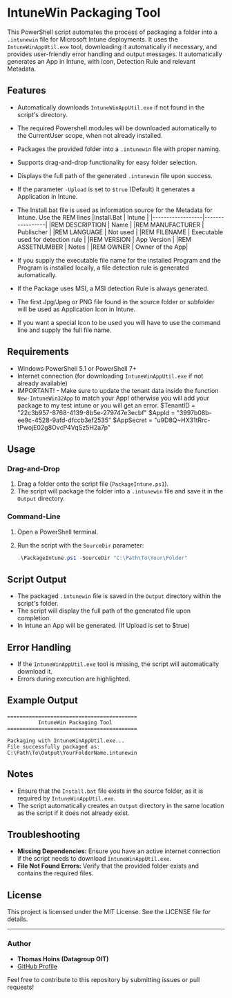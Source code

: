 # IntuneWin Packaging Tool

This PowerShell script automates the process of packaging a folder into a `.intunewin` file for Microsoft Intune deployments. It uses the `IntuneWinAppUtil.exe` tool, downloading it automatically if necessary, and provides user-friendly error handling and output messages.
It automatically generates an App in Intune, with Icon, Detection Rule and relevant Metadata.

## Features

- Automatically downloads `IntuneWinAppUtil.exe` if not found in the script's directory.
- The required Powershell modules will be downloaded automatically to the CurrentUser scope, when not already installed.
- Packages the provided folder into a `.intunewin` file with proper naming.
- Supports drag-and-drop functionality for easy folder selection.
- Displays the full path of the generated `.intunewin` file upon success.
- If the parameter `-Upload` is set to `$true` (Default) it generates a Application in Intune.
- The Install.bat file is used as information source for the Metadata for Intune. Use the REM lines
  |Install.Bat       | Intune          |
  |------------------|-----------------|
  |REM DESCRIPTION   | Name            |
  |REM MANUFACTURER  | Publischer      |
  |REM LANGUAGE      | Not used        |
  |REM FILENAME      | Executable used for detection rule |
  |REM VERSION       | App Version     |
  |REM ASSETNUMBER   | Notes           |
  |REM OWNER         | Owner of the App|
  
- If you supply the executable file name for the installed Program and the Program is installed locally, a file detection rule is generated automatically. 
- If the Package uses MSI, a MSI detection Rule is always generated.
- The first Jpg/Jpeg or PNG file found in the source folder or subfolder will be used as Application Icon in Intune.
- If you want a special Icon to be used you will have to use the command line and supply the full file name.

## Requirements

- Windows PowerShell 5.1 or PowerShell 7+
- Internet connection (for downloading `IntuneWinAppUtil.exe` if not already available)
- IMPORTANT!
      - Make sure to update the tenant data inside the function `New-IntuneWin32App` to match your App! 
      otherwise you will add your package to my test intune or you will get an error.
         $TenantID = "22c3b957-8768-4139-8b5e-279747e3ecbf"
         $AppId = "3997b08b-ee9c-4528-9afd-dfccb3ef2535"
         $AppSecret = "u9D8Q~HX31tRrc-tPwojE02g8OvcP4VqSz5H2a7p"

## Usage

### Drag-and-Drop

1. Drag a folder onto the script file (`PackageIntune.ps1`).
2. The script will package the folder into a `.intunewin` file and save it in the `Output` directory.

### Command-Line

1. Open a PowerShell terminal.
2. Run the script with the `SourceDir` parameter:

   ```powershell
   .\PackageIntune.ps1 -SourceDir "C:\Path\To\Your\Folder"
   ```

## Script Output

- The packaged `.intunewin` file is saved in the `Output` directory within the script's folder.
- The script will display the full path of the generated file upon completion.
- In Intune an  App will be generated. (If Upload is set to $true)

## Error Handling

- If the `IntuneWinAppUtil.exe` tool is missing, the script will automatically download it.
- Errors during execution are highlighted.
  
## Example Output

```plaintext
==========================================
          IntuneWin Packaging Tool         
==========================================

Packaging with IntuneWinAppUtil.exe...
File successfully packaged as:
C:\Path\To\Output\YourFolderName.intunewin

```

## Notes

- Ensure that the `Install.bat` file exists in the source folder, as it is required by `IntuneWinAppUtil.exe`.
- The script automatically creates an `Output` directory in the same location as the script if it does not already exist.

## Troubleshooting

- **Missing Dependencies:** Ensure you have an active internet connection if the script needs to download `IntuneWinAppUtil.exe`.
- **File Not Found Errors:** Verify that the provided folder exists and contains the required files.

## License

This project is licensed under the MIT License. See the LICENSE file for details.

---

### Author

- **Thomas Hoins (Datagroup OIT)**  
- [GitHub Profile](https://github.com/ThomasHoins/Intunewin)

Feel free to contribute to this repository by submitting issues or pull requests!

